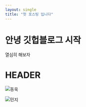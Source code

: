 ```yaml
---
layout: single
title: "첫 포스팅 입니다"
---
```

# 안녕 깃헙블로그 시작

열심히 해보자

# HEADER

![동욱](C:\Users\Playdata\Documents\GitHub\lucide99.github.io\images\2024-07-04-first\동욱.png)

![민지](C:\Users\Playdata\Documents\GitHub\lucide99.github.io\images\2024-07-04-first\민지.png)

